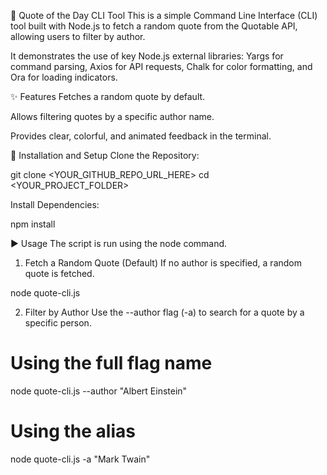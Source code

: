 📝 Quote of the Day CLI Tool
This is a simple Command Line Interface (CLI) tool built with Node.js to fetch a random quote from the Quotable API, allowing users to filter by author.

It demonstrates the use of key Node.js external libraries: Yargs for command parsing, Axios for API requests, Chalk for color formatting, and Ora for loading indicators.

✨ Features
Fetches a random quote by default.

Allows filtering quotes by a specific author name.

Provides clear, colorful, and animated feedback in the terminal.

🚀 Installation and Setup
Clone the Repository:

git clone <YOUR_GITHUB_REPO_URL_HERE>
cd <YOUR_PROJECT_FOLDER>

Install Dependencies:

npm install

▶️ Usage
The script is run using the node command.

1. Fetch a Random Quote (Default)
If no author is specified, a random quote is fetched.

node quote-cli.js

2. Filter by Author
Use the --author flag (-a) to search for a quote by a specific person.

# Using the full flag name
node quote-cli.js --author "Albert Einstein"

# Using the alias
node quote-cli.js -a "Mark Twain"
